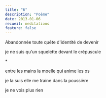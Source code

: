 ```yaml
---
title: "6"
description: "Poème"
date: 2013-01-06
recueil: meditations
feature: false
---
```


Abandonnée
toute quête d'identité
de devenir

je ne suis qu'un squelette
devant le crépuscule

\*

entre les mains
la moelle qui anime les os

je la suis
elle me traine dans la poussière

je ne vois plus rien
